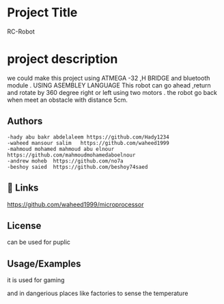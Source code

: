 
# Project Title 

RC-Robot 

# project description 
 we could make this project using ATMEGA -32
,H BRIDGE and bluetooth module .
USING ASEMBLEY LANGUAGE
This robot can go ahead ,return and rotate by 360 degree right or left 
using two motors .
the robot go back when meet an obstacle with distance 5cm.

 



## Authors

    -hady abu bakr abdelaleem https://github.com/Hady1234
    -waheed mansour salim   https://github.com/waheed1999
    -mahmoud mohamed mahmoud abu elnour https://github.com/mahmoudmohamedaboelnour
    -andrew moheb  https://github.com/no7a
    -beshoy saied  https://github.com/beshoy74saed



## 🔗 Links
https://github.com/waheed1999/microprocessor

## License

can be used for puplic



## Usage/Examples
 it is used for gaming

and in dangerious places  like factories to sense the temperature


